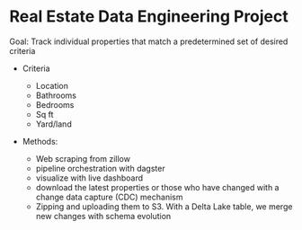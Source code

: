 # Real Estate Data Engineering Project
Goal: Track individual properties that match a predetermined set of desired criteria
* Criteria 
  * Location
  * Bathrooms
  * Bedrooms
  * Sq ft
  * Yard/land


* Methods:
  * Web scraping from zillow
  * pipeline orchestration with dagster
  * visualize with live dashboard
  * download the latest properties or those who have changed with a change data capture (CDC) mechanism
  * Zipping and uploading them to S3. With a Delta Lake table, we merge new changes with schema evolution
    


